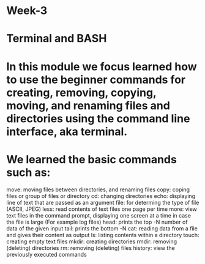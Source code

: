 # Week-3
# Terminal and BASH

# In this module we focus learned how to use the beginner commands for creating, removing, copying, moving, and renaming files and directories using the command line interface, aka terminal. 
# We learned the basic commands such as:
  move: moving files between directories, and renaming files
  copy: coping files or group of files or directory
  cd: changing directories
  echo: displaying line of text that are passed as an argument
  file: for determing the type of file (ASCII, JPEG)
  less: read contents of text files one page per time 
  more: view text files in the command prompt, displaying one screen at a time in case the file is large (For example log files)
  head: prints the top -N number of data of the given input
  tail: prints the bottom -N 
  cat: reading data from a file and gives their content as output 
  ls: listing contents within a directory
  touch: creating empty text files
  mkdir: creating directories
  rmdir: removing (deleting) directories
  rm: removing (deleting) files
  history: view the previously executed commands
